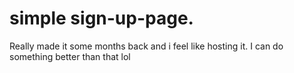 # simple sign-up-page.
Really made it some months back and i feel like hosting it. I can do something better than that lol
